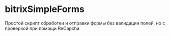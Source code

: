# bitrixSimpleForms

Простой скрипт обработки и отправки формы без валидации полей, но с проверкой при помощи ReCapcha

